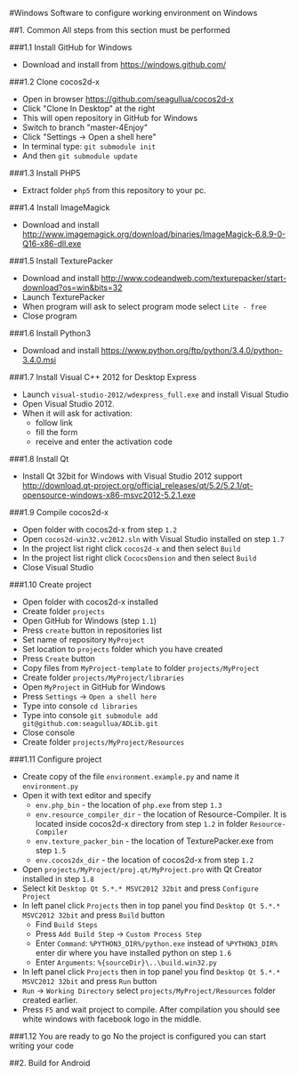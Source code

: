 #Windows
Software to configure working environment on Windows

##1. Common
All steps from this section must be performed

###1.1 Install GitHub for Windows

- Download and install from https://windows.github.com/

###1.2 Clone cocos2d-x

- Open in browser https://github.com/seagullua/cocos2d-x
- Click "Clone In Desktop" at the right
- This will open repository in GitHub for Windows
- Switch to branch "master-4Enjoy"
- Click "Settings -> Open a shell here"
- In terminal type: ```git submodule init```
- And then ```git submodule update```

###1.3 Install PHP5

- Extract folder ```php5``` from this repository to your pc.

###1.4 Install ImageMagick

- Download and install http://www.imagemagick.org/download/binaries/ImageMagick-6.8.9-0-Q16-x86-dll.exe

###1.5 Install TexturePacker

- Download and install http://www.codeandweb.com/texturepacker/start-download?os=win&bits=32
- Launch TexturePacker
- When program will ask to select program mode select ```Lite - free```
- Close program

###1.6 Install Python3

- Download and install https://www.python.org/ftp/python/3.4.0/python-3.4.0.msi

###1.7 Install Visual C++ 2012 for Desktop Express

- Launch ```visual-studio-2012/wdexpress_full.exe``` and install Visual Studio
- Open Visual Studio 2012.
- When it will ask for activation:
   * follow link
   * fill the form
   * receive and enter the activation code
   
###1.8 Install Qt 

- Install Qt 32bit for Windows with Visual Studio 2012 support http://download.qt-project.org/official_releases/qt/5.2/5.2.1/qt-opensource-windows-x86-msvc2012-5.2.1.exe 

###1.9 Compile cocos2d-x

- Open folder with cocos2d-x from step ```1.2```
- Open ```cocos2d-win32.vc2012.sln``` with Visual Studio installed on step ```1.7```
- In the project list right click ```cocos2d-x``` and then select ```Build```
- In the project list right click ```CococsDension``` and then select ```Build```
- Close Visual Studio

###1.10 Create project

- Open folder with cocos2d-x installed
- Create folder ```projects```
- Open GitHub for Windows (step ```1.1```)
- Press ```create``` button in repositories list
- Set name of repository ```MyProject```
- Set location to ```projects``` folder which you have created
- Press ```Create``` button
- Copy files from ```MyProject-template``` to folder ```projects/MyProject```
- Create folder ```projects/MyProject/libraries```
- Open ```MyProject``` in GitHub for Windows
- Press ```Settings``` -> ```Open a shell here``` 
- Type into console ```cd libraries```
- Type into console ```git submodule add git@github.com:seagullua/ADLib.git```
- Close console
- Create folder ```projects/MyProject/Resources```

###1.11 Configure project
- Create copy of the file ```environment.example.py``` and name it ```environment.py```
- Open it with text editor and specify
	* ```env.php_bin``` - the location of ```php.exe``` from step ```1.3```
	* ```env.resource_compiler_dir``` - the location of Resource-Compiler. It is located inside cocos2d-x directory from step ```1.2``` in folder ```Resource-Compiler```
	* ```env.texture_packer_bin``` - the location of TexturePacker.exe from step ```1.5```
	* ```env.cocos2dx_dir``` - the location of cocos2d-x from step ```1.2```
- Open ```projects/MyProject/proj.qt/MyProject.pro``` with Qt Creator installed in step ```1.8```
- Select kit ```Desktop Qt 5.*.* MSVC2012 32bit``` and press ```Configure Project```
- In left panel click ```Projects``` then in top panel you find ```Desktop Qt 5.*.* MSVC2012 32bit``` and press ```Build``` button
	* Find ```Build Steps```
	* Press ```Add Build Step``` -> ```Custom Process Step```
	* Enter ```Command```: ```%PYTHON3_DIR%/python.exe``` instead of  ```%PYTHON3_DIR%``` enter dir where you have installed python on step ```1.6```
	* Enter ```Arguments```: ```%{sourceDir}\..\build.win32.py```
- In left panel click ```Projects``` then in top panel you find ```Desktop Qt 5.*.* MSVC2012 32bit``` and press ```Run``` button
- ```Run``` -> ```Working Directory``` select ```projects/MyProject/Resources``` folder created earlier. 
- Press ```F5``` and wait project to compile. After compilation you should see white windows with facebook logo in the middle.

###1.12 You are ready to go
No the project is configured you can start writing your code

##2. Build for Android
	

